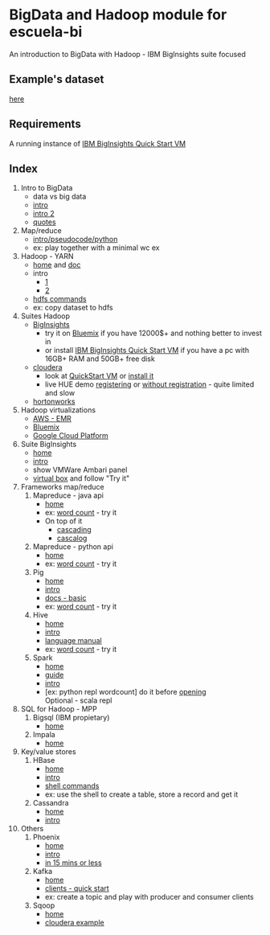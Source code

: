 BigData and Hadoop module for escuela-bi
=======================================
An introduction to BigData with Hadoop - IBM BigInsights suite focused

Example's dataset
-----------------
[here](https://github.com/gclaramunt/el-quijote-spark/blob/master/el-quijote.txt)

Requirements
------------
A running instance of [IBM BigInsights Quick Start VM](http://www.ibm.com/analytics/us/en/technology/hadoop/)

Index
-----
1. Intro to BigData     
	* data vs big data
	* [intro](http://www.slideshare.net/nasrinhussain1/big-data-ppt-31616290)    
	* [intro 2](http://www.slideshare.net/hemapani/introduction-to-big-data)
    * [quotes](http://www.slideshare.net/BernardMarr/big-data-best-quotes/7-You_can_have_datawithout_information)
2. Map/reduce
    * [intro/pseudocode/python](http://www.slideshare.net/JeffPatti/map-reducebeyondwordcount)
    * ex: play together with a minimal wc ex
3. Hadoop - YARN
    * [home](http://hadoop.apache.org/) and [doc](http://hadoop.apache.org/docs/current/)
    * intro
    	* [1](http://www.slideshare.net/rvndkumar/hadoop-hive-presentation)
    	* [2](http://www.slideshare.net/tfpena/hadoop-csd)
    * [hdfs commands](http://hadoop.apache.org/docs/current/hadoop-project-dist/hadoop-hdfs/HDFSCommands.html)
    * ex: copy dataset to hdfs
4. Suites Hadoop  	
	* [BigInsights](http://www.ibm.com/analytics/us/en/technology/hadoop/)
		* try it on [Bluemix](http://www.ibm.com/cloud-computing/bluemix/) if you have 12000$+ and nothing better to invest in
		* or install [IBM BigInsights Quick Start VM](http://www.ibm.com/analytics/us/en/technology/hadoop/) if you have a pc with 16GB+ RAM and 50GB+ free disk
    * [cloudera](http://cloudera.com/)
    	* look at [QuickStart VM](http://www.cloudera.com/get-started/cloudera-live.html) or [install it](http://www.cloudera.com/downloads/quickstart_vms/5-4.html)
    	* live HUE demo [registering](http://go.cloudera.com/hue-demo) or [without registration](http://demo.gethue.com/) - quite limited and slow    
    * [hortonworks](http://hortonworks.com/)
5. Hadoop virtualizations 
    * [AWS - EMR](https://aws.amazon.com/elasticmapreduce/)
    * [Bluemix](http://www.ibm.com/cloud-computing/bluemix/)
    * [Google Cloud Platform](https://cloud.google.com/hadoop/)
6. Suite BigInsights 
    * [home](http://www.ibm.com/analytics/us/en/technology/hadoop/)
    * [intro](http://www.slideshare.net/CynthiaSaracco/introducing-ibms-info)
    * show VMWare Ambari panel
    * [virtual box](http://www.ibm.com/analytics/us/en/technology/hadoop/) and follow "Try it"
7. Frameworks map/reduce 
    1. Mapreduce - java api 
        * [home](http://hadoop.apache.org/docs/current2/hadoop-mapreduce-client/hadoop-mapreduce-client-core/MapReduceTutorial.html)
        * ex: [word count](https://github.com/amanas/mapreduce-wc) - try it 
        * On top of it
        	* [cascading](http://www.cascading.org/)
        	* [cascalog](http://cascalog.org/)        
    2. Mapreduce - python api 
        * [home](http://hadoop.apache.org/docs/current2/hadoop-streaming/HadoopStreaming.html)
        * ex: [word count](https://github.com/amanas/bi-school/blob/master/python-wc.md) - try it 
    3. Pig
		* [home](https://pig.apache.org/)
		* [intro](http://www.slideshare.net/jayshao/introduction-to-apache-pig)
		* [docs - basic](http://pig.apache.org/docs/r0.14.0/basic.html)
		* ex: [word count](https://github.com/amanas/bi-school/blob/master/pig-wc.md) - try it
	4. Hive
		* [home](https://hive.apache.org/)
		* [intro](http://www.slideshare.net/tfpena/hadoop-tecnologiascsd)
		* [language manual](https://cwiki.apache.org/confluence/display/Hive/LanguageManual)
		* ex: [word count](https://github.com/amanas/bi-school/blob/master/hive-wc.md) - try it
	5. Spark
		* [home](https://spark.apache.org/)
		* [guide](https://spark.apache.org/docs/latest/programming-guide.html)
		* [intro](http://www.slideshare.net/arjones/introduccion-a-apache-spark)
		* [ex: python repl wordcount] do it before [opening](https://github.com/amanas/bi-school/blob/master/spark-wc.md)  
		Optional - scala repl
8. SQL for Hadoop - MPP
	1. Bigsql (IBM propietary)	
		* [home](http://www-01.ibm.com/software/data/infosphere/hadoop/big-sql.html)
	2. Impala
		* [home](http://impala.io/)
9. Key/value stores
	1. HBase
		* [home](https://hbase.apache.org/)
		* [intro](http://www.slideshare.net/lfcipriani/hbase-introduction-to-column-oriented-databases)
		* [shell commands](https://hbase.apache.org/book.html#shell)
		* ex: use the shell to create a table, store a record and get it
	2. Cassandra
		* [home](http://cassandra.apache.org/)
		* [intro](http://www.slideshare.net/jbellis/cassandra-at-nosql-matters-2012)
10. Others  
	1. Phoenix
		* [home](https://phoenix.apache.org/)
		* [intro](http://phoenix.apache.org/presentations/OC-HUG-2014-10-4x3.pdf)
		* [in 15 mins or less](https://phoenix.apache.org/Phoenix-in-15-minutes-or-less.html)
	2. Kafka 
		* [home](http://kafka.apache.org/)
		* [clients - quick start](http://kafka.apache.org/documentation.html#quickstart)
		* ex: create a topic and play with producer and consumer clients
	3. Sqoop
		* [home](http://sqoop.apache.org/)
		* [cloudera example](http://www.cloudera.com/developers/get-started-with-hadoop-tutorial/exercise-1.html)

<!--  ** review [this top presentations](http://www.hadoopwizard.com/top-10-presentations-for-learning-hadoop-on-slideshare/) ** -->
